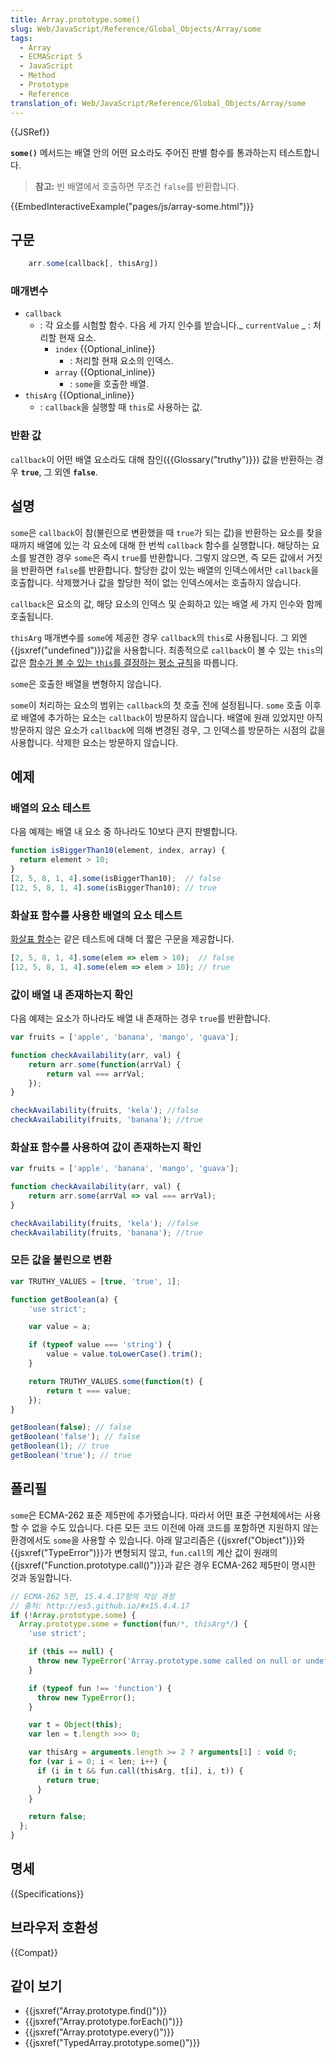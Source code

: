 ```yaml
---
title: Array.prototype.some()
slug: Web/JavaScript/Reference/Global_Objects/Array/some
tags:
  - Array
  - ECMAScript 5
  - JavaScript
  - Method
  - Prototype
  - Reference
translation_of: Web/JavaScript/Reference/Global_Objects/Array/some
---
```

{{JSRef}}

**`some()`** 메서드는 배열 안의 어떤 요소라도 주어진 판별 함수를 통과하는지 테스트합니다.

> **참고:** 빈 배열에서 호출하면 무조건 `false`를 반환합니다.

{{EmbedInteractiveExample("pages/js/array-some.html")}}

## 구문

```js
    arr.some(callback[, thisArg])
```

### 매개변수

- `callback`
  - : 각 요소를 시험할 함수. 다음 세 가지 인수를 받습니다._ `currentValue`
    _ : 처리할 현재 요소.
    - `index` {{Optional_inline}}
      - : 처리할 현재 요소의 인덱스.
    - `array` {{Optional_inline}}
      - : `some`을 호출한 배열.
- `thisArg` {{Optional_inline}}
  - : `callback`을 실행할 때 `this`로 사용하는 값.

### 반환 값

`callback`이 어떤 배열 요소라도 대해 참인({{Glossary("truthy")}}) 값을 반환하는 경우 **`true`**, 그 외엔 **`false`**.

## 설명

`some`은 `callback`이 참(불린으로 변환했을 때 `true`가 되는 값)을 반환하는 요소를 찾을 때까지 배열에 있는 각 요소에 대해 한 번씩 `callback` 함수를 실행합니다. 해당하는 요소를 발견한 경우 `some`은 즉시 `true`를 반환합니다. 그렇지 않으면, 즉 모든 값에서 거짓을 반환하면 `false`를 반환합니다. 할당한 값이 있는 배열의 인덱스에서만 `callback`을 호출합니다. 삭제했거나 값을 할당한 적이 없는 인덱스에서는 호출하지 않습니다.

`callback`은 요소의 값, 해당 요소의 인덱스 및 순회하고 있는 배열 세 가지 인수와 함께 호출됩니다.

`thisArg` 매개변수를 `some`에 제공한 경우 `callback`의 `this`로 사용됩니다. 그 외엔 {{jsxref("undefined")}}값을 사용합니다. 최종적으로 `callback`이 볼 수 있는 `this`의 값은 [함수가 볼 수 있는 `this`를 결정하는 평소 규칙](/ko/docs/Web/JavaScript/Reference/Operators/this)을 따릅니다.

`some`은 호출한 배열을 변형하지 않습니다.

`some`이 처리하는 요소의 범위는 `callback`의 첫 호출 전에 설정됩니다. `some` 호출 이후로 배열에 추가하는 요소는 `callback`이 방문하지 않습니다. 배열에 원래 있었지만 아직 방문하지 않은 요소가 `callback`에 의해 변경된 경우, 그 인덱스를 방문하는 시점의 값을 사용합니다. 삭제한 요소는 방문하지 않습니다.

## 예제

### 배열의 요소 테스트

다음 예제는 배열 내 요소 중 하나라도 10보다 큰지 판별합니다.

```js
function isBiggerThan10(element, index, array) {
  return element > 10;
}
[2, 5, 8, 1, 4].some(isBiggerThan10);  // false
[12, 5, 8, 1, 4].some(isBiggerThan10); // true
```

### 화살표 함수를 사용한 배열의 요소 테스트

[화살표 함수](/ko/docs/Web/JavaScript/Reference/Functions/애로우_펑션)는 같은 테스트에 대해 더 짧은 구문을 제공합니다.

```js
[2, 5, 8, 1, 4].some(elem => elem > 10);  // false
[12, 5, 8, 1, 4].some(elem => elem > 10); // true
```

### 값이 배열 내 존재하는지 확인

다음 예제는 요소가 하나라도 배열 내 존재하는 경우 `true`를 반환합니다.

```js
var fruits = ['apple', 'banana', 'mango', 'guava'];

function checkAvailability(arr, val) {
    return arr.some(function(arrVal) {
        return val === arrVal;
    });
}

checkAvailability(fruits, 'kela'); //false
checkAvailability(fruits, 'banana'); //true
```

### 화살표 함수를 사용하여 값이 존재하는지 확인

```js
var fruits = ['apple', 'banana', 'mango', 'guava'];

function checkAvailability(arr, val) {
    return arr.some(arrVal => val === arrVal);
}

checkAvailability(fruits, 'kela'); //false
checkAvailability(fruits, 'banana'); //true
```

### 모든 값을 불린으로 변환

```js
var TRUTHY_VALUES = [true, 'true', 1];

function getBoolean(a) {
    'use strict';

    var value = a;

    if (typeof value === 'string') {
        value = value.toLowerCase().trim();
    }

    return TRUTHY_VALUES.some(function(t) {
        return t === value;
    });
}

getBoolean(false); // false
getBoolean('false'); // false
getBoolean(1); // true
getBoolean('true'); // true
```

## 폴리필

`some`은 ECMA-262 표준 제5판에 추가됐습니다. 따라서 어떤 표준 구현체에서는 사용할 수 없을 수도 있습니다. 다른 모든 코드 이전에 아래 코드를 포함하면 지원하지 않는 환경에서도 `some`을 사용할 수 있습니다. 아래 알고리즘은 {{jsxref("Object")}}와 {{jsxref("TypeError")}}가 변형되지 않고, `fun.call`의 계산 값이 원래의 {{jsxref("Function.prototype.call()")}}과 같은 경우 ECMA-262 제5판이 명시한 것과 동일합니다.

```js
// ECMA-262 5판, 15.4.4.17항의 작성 과정
// 출처: http://es5.github.io/#x15.4.4.17
if (!Array.prototype.some) {
  Array.prototype.some = function(fun/*, thisArg*/) {
    'use strict';

    if (this == null) {
      throw new TypeError('Array.prototype.some called on null or undefined');
    }

    if (typeof fun !== 'function') {
      throw new TypeError();
    }

    var t = Object(this);
    var len = t.length >>> 0;

    var thisArg = arguments.length >= 2 ? arguments[1] : void 0;
    for (var i = 0; i < len; i++) {
      if (i in t && fun.call(thisArg, t[i], i, t)) {
        return true;
      }
    }

    return false;
  };
}
```

## 명세

{{Specifications}}

## 브라우저 호환성

{{Compat}}

## 같이 보기

- {{jsxref("Array.prototype.find()")}}
- {{jsxref("Array.prototype.forEach()")}}
- {{jsxref("Array.prototype.every()")}}
- {{jsxref("TypedArray.prototype.some()")}}
